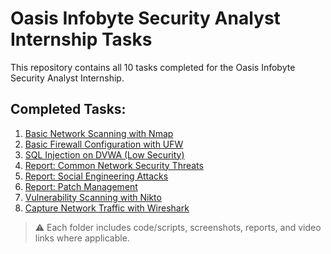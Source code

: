 # Oasis Infobyte Security Analyst Internship Tasks

This repository contains all 10 tasks completed for the Oasis Infobyte Security Analyst Internship.

## Completed Tasks:

1. [Basic Network Scanning with Nmap](https://github.com/evilnishant994/Oasis-Infobyte-Cybersecurity-Internship-Task-List/tree/main/Task%201)
2. [Basic Firewall Configuration with UFW](https://github.com/evilnishant994/Oasis-Infobyte-Cybersecurity-Internship-Task-List/tree/main/Task%202)
3. [SQL Injection on DVWA (Low Security)](https://github.com/evilnishant994/Oasis-Infobyte-Cybersecurity-Internship-Task-List/tree/main/Task%203)
4. [Report: Common Network Security Threats](https://github.com/evilnishant994/Oasis-Infobyte-Cybersecurity-Internship-Task-List/tree/main/Task%204)
5. [Report: Social Engineering Attacks](https://github.com/evilnishant994/Oasis-Infobyte-Cybersecurity-Internship-Task-List/tree/main/Task%205)
6. [Report: Patch Management](https://github.com/evilnishant994/Oasis-Infobyte-Cybersecurity-Internship-Task-List/tree/main/Task%206)
7. [Vulnerability Scanning with Nikto](https://github.com/evilnishant994/Oasis-Infobyte-Cybersecurity-Internship-Task-List/tree/main/Task%207)
8. [Capture Network Traffic with Wireshark](https://github.com/Shivansh77074/OIBSIP/tree/main/Task%20-%208)

> ⚠️ Each folder includes code/scripts, screenshots, reports, and video links where applicable.
